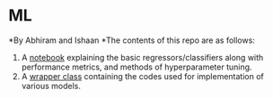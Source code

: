 # ML
*By Abhiram and Ishaan *The contents of this repo are as follows:
1. A [notebook](https://github.com/aquantumreality/ML/blob/main/ml.ipynb) explaining the basic regressors/classifiers along with performance metrics, and methods of hyperparameter tuning. 
2. A [wrapper class](https://github.com/aquantumreality/Analytics-Coords/tree/main/ML/Wrapper%20Class) containing the codes used for implementation of various models. 

 
